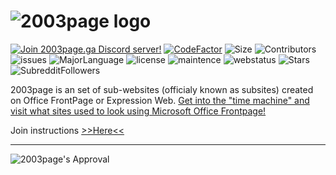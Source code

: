 # ![2003page logo](http://2003page.ga/misc/promotionalmaterial/PromoLogo.png)
<a href="https://discord.gg/krawxAz"><img src="https://discordapp.com/api/guilds/669674979389865984/embed.png" alt="Join 2003page.ga Discord server!"/></a> [![CodeFactor](https://www.codefactor.io/repository/github/2003tech/2003page.ga/badge)](https://www.codefactor.io/repository/github/2003tech/2003page.ga) ![Size](https://img.shields.io/github/repo-size/2003tech/2003page.ga) ![Contributors](https://img.shields.io/github/contributors/2003tech/2003page.ga) ![issues](https://img.shields.io/github/issues-raw/2003tech/2003page.ga) ![MajorLanguage](https://img.shields.io/github/languages/top/2003tech/2003page.ga) ![license](https://img.shields.io/github/license/2003tech/2003page.ga) ![maintence](https://img.shields.io/maintenance/yes/2020) ![webstatus](https://img.shields.io/website?down_color=red&down_message=nope%2C%20it%27s%20offline%2C%20keep%20in%20mind%20the%20servers%20may%20be%20down%20or%20we%20are%20changing%20domains.&up_color=green&up_message=yep%2C%20it%27s%20online&url=http://2003page.ga/) ![Stars](https://img.shields.io/github/stars/2003tech/2003page.ga) ![SubredditFollowers](https://img.shields.io/reddit/subreddit-subscribers/2003page)



2003page is an set of sub-websites (officialy known as subsites) created on Office FrontPage or Expression Web. [Get into the "time machine" and visit what sites used to look using Microsoft Office Frontpage!](http://2003page.ga) 


Join instructions  [>>Here<<](CONTRIBUTING.md) <br>


----
![2003page's Approval](http://2003page.ga/misc/promotionalmaterial/sealofapproval.png)
